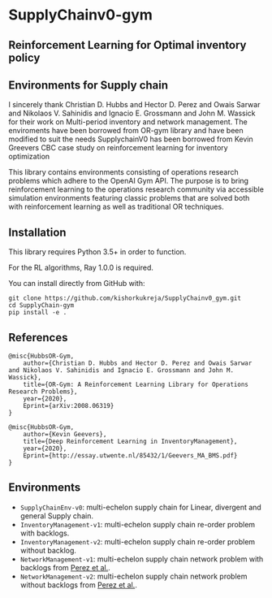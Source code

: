 # SupplyChainv0-gym
## Reinforcement Learning for Optimal inventory policy
## Environments for Supply chain

I sincerely thank Christian D. Hubbs and Hector D. Perez and Owais Sarwar and Nikolaos V. Sahinidis and Ignacio E. Grossmann and John M. Wassick for their work on Multi-period inventory and network management.
The enviroments have been borrowed from OR-gym library and have been modified to suit the needs
SupplychainV0 has been borrowed from Kevin Greevers CBC case study on reinforcement learning for inventory optimization

This library contains environments consisting of operations research problems which adhere to the OpenAI Gym API. The purpose is to bring reinforcement learning to the operations research community via accessible simulation environments featuring classic problems that are solved both with reinforcement learning as well as traditional OR techniques.

## Installation

This library requires Python 3.5+ in order to function.

For the RL algorithms, Ray 1.0.0 is required.

You can install directly from GitHub with:

```
git clone https://github.com/kishorkukreja/SupplyChainv0_gym.git
cd SupplyChain-gym
pip install -e .
```

## References
```
@misc{HubbsOR-Gym,
    author={Christian D. Hubbs and Hector D. Perez and Owais Sarwar and Nikolaos V. Sahinidis and Ignacio E. Grossmann and John M. Wassick},
    title={OR-Gym: A Reinforcement Learning Library for Operations Research Problems},
    year={2020},
    Eprint={arXiv:2008.06319}
}

@misc{HubbsOR-Gym,
    author={Kevin Geevers},
    title={Deep Reinforcement Learning in InventoryManagement},
    year={2020},
    Eprint={http://essay.utwente.nl/85432/1/Geevers_MA_BMS.pdf}
}
```

## Environments
- `SupplyChainEnv-v0`: multi-echelon supply chain for Linear, divergent and general Supply chain.
- `InventoryManagement-v1`: multi-echelon supply chain re-order problem with backlogs.
- `InventoryManagement-v2`: multi-echelon supply chain re-order problem without backlog.
- `NetworkManagement-v1`: multi-echelon supply chain network problem with backlogs from [Perez et al.](https://www.mdpi.com/2227-9717/9/1/102).
- `NetworkManagement-v2`: multi-echelon supply chain network problem without backlogs from [Perez et al.](https://www.mdpi.com/2227-9717/9/1/102).

